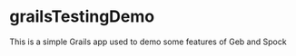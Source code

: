 grailsTestingDemo
=================

This is a simple Grails app used to demo some features of Geb and Spock
